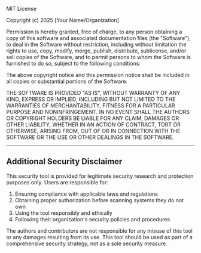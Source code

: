 MIT License

Copyright (c) 2025 [Your Name/Organization]

Permission is hereby granted, free of charge, to any person obtaining a copy
of this software and associated documentation files (the "Software"), to deal
in the Software without restriction, including without limitation the rights
to use, copy, modify, merge, publish, distribute, sublicense, and/or sell
copies of the Software, and to permit persons to whom the Software is
furnished to do so, subject to the following conditions:

The above copyright notice and this permission notice shall be included in all
copies or substantial portions of the Software.

THE SOFTWARE IS PROVIDED "AS IS", WITHOUT WARRANTY OF ANY KIND, EXPRESS OR
IMPLIED, INCLUDING BUT NOT LIMITED TO THE WARRANTIES OF MERCHANTABILITY,
FITNESS FOR A PARTICULAR PURPOSE AND NONINFRINGEMENT. IN NO EVENT SHALL THE
AUTHORS OR COPYRIGHT HOLDERS BE LIABLE FOR ANY CLAIM, DAMAGES OR OTHER
LIABILITY, WHETHER IN AN ACTION OF CONTRACT, TORT OR OTHERWISE, ARISING FROM,
OUT OF OR IN CONNECTION WITH THE SOFTWARE OR THE USE OR OTHER DEALINGS IN THE
SOFTWARE.

---

## Additional Security Disclaimer

This security tool is provided for legitimate security research and protection
purposes only. Users are responsible for:

1. Ensuring compliance with applicable laws and regulations
2. Obtaining proper authorization before scanning systems they do not own
3. Using the tool responsibly and ethically
4. Following their organization's security policies and procedures

The authors and contributors are not responsible for any misuse of this tool
or any damages resulting from its use. This tool should be used as part of
a comprehensive security strategy, not as a sole security measure.